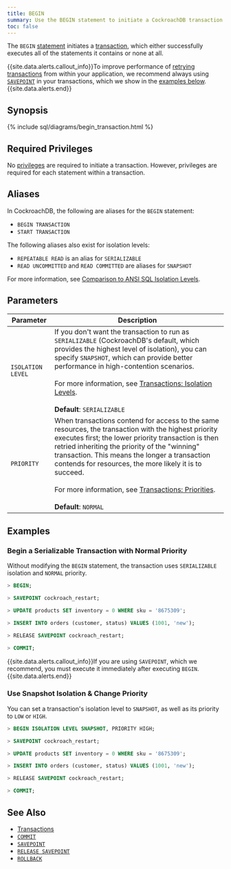 ```yaml
---
title: BEGIN
summary: Use the BEGIN statement to initiate a CockroachDB transaction.
toc: false
---
```


The `BEGIN` [statement](sql-statements.html) initiates a [transaction](transactions.html), which either successfully executes all of the statements it contains or none at all.

{{site.data.alerts.callout_info}}To improve performance of <a href="transactions.html#transaction-retries">retrying transactions</a> from within your application, we recommend always using <a href="savepoint.html"><code>SAVEPOINT</code></a> in your transactions, which we show in the <a href="#examples">examples below</a>.{{site.data.alerts.end}}

<div id="toc"></div>

## Synopsis

{% include sql/diagrams/begin_transaction.html %}

## Required Privileges

No [privileges](privileges.html) are required to initiate a transaction. However, privileges are required for each statement within a transaction.

## Aliases

In CockroachDB, the following are aliases for the `BEGIN` statement:

- `BEGIN TRANSACTION` 
- `START TRANSACTION`

The following aliases also exist for isolation levels:

- `REPEATABLE READ` is an alias for `SERIALIZABLE`
- `READ UNCOMMITTED` and `READ COMMITTED` are aliases for `SNAPSHOT`

For more information, see [Comparison to ANSI SQL Isolation Levels](transactions.html#comparison-to-ansi-sql-isolation-levelshttpsenwikipediaorgwikiisolationdatabasesystemsisolationlevels).

## Parameters

| Parameter | Description |
|-----------|-------------|
| `ISOLATION LEVEL` | If you don't want the transaction to run as `SERIALIZABLE` (CockroachDB's default, which provides the highest level of isolation), you can specify `SNAPSHOT`, which can provide better performance in high-contention scenarios.<br/><br/>For more information, see [Transactions: Isolation Levels](transactions.html#isolation-levels).<br/><br/>**Default**: `SERIALIZABLE` |
| `PRIORITY` | When transactions contend for access to the same resources, the transaction with the highest priority executes first; the lower priority transaction is then retried inheriting the priority of the "winning" transaction. This means the longer a transaction contends for resources, the more likely it is to succeed.<br/><br/>For more information, see [Transactions: Priorities](transactions.html#transaction-priorities).<br/><br/>**Default**: `NORMAL` |

## Examples

### Begin a Serializable Transaction with Normal Priority

Without modifying the `BEGIN` statement, the transaction uses `SERIALIZABLE` isolation and `NORMAL` priority.

~~~ sql
> BEGIN;

> SAVEPOINT cockroach_restart;

> UPDATE products SET inventory = 0 WHERE sku = '8675309';

> INSERT INTO orders (customer, status) VALUES (1001, 'new');

> RELEASE SAVEPOINT cockroach_restart;

> COMMIT;
~~~

{{site.data.alerts.callout_info}}If you are using <code>SAVEPOINT</code>, which we recommend, you must execute it immediately after executing <code>BEGIN</code>.{{site.data.alerts.end}}

### Use Snapshot Isolation & Change Priority 

You can set a transaction's isolation level to `SNAPSHOT`, as well as its priority to `LOW` or `HIGH`.

~~~ sql
> BEGIN ISOLATION LEVEL SNAPSHOT, PRIORITY HIGH;

> SAVEPOINT cockroach_restart;

> UPDATE products SET inventory = 0 WHERE sku = '8675309';

> INSERT INTO orders (customer, status) VALUES (1001, 'new');

> RELEASE SAVEPOINT cockroach_restart;

> COMMIT;
~~~

## See Also

- [Transactions](transactions.html)
- [`COMMIT`](commit-transaction.html)
- [`SAVEPOINT`](savepoint.html)
- [`RELEASE SAVEPOINT`](release-savepoint.html)
- [`ROLLBACK`](rollback-transaction.html)

